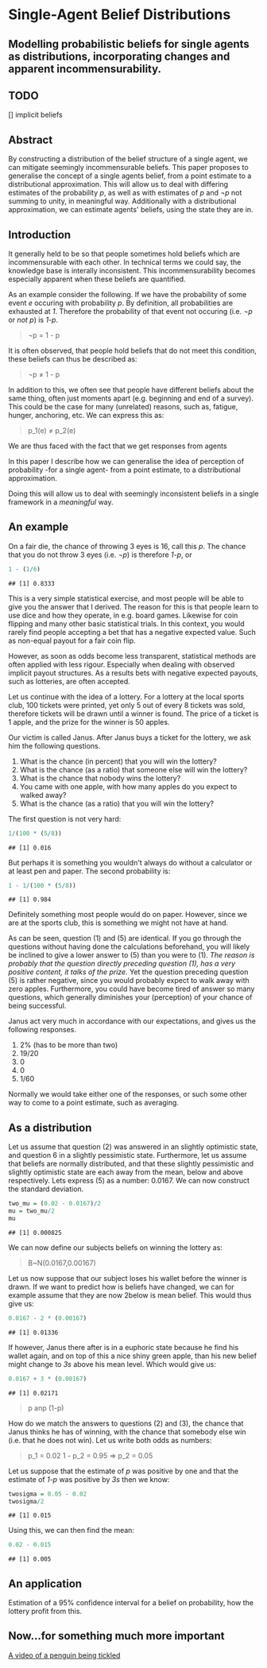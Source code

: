 Single-Agent Belief Distributions
========================================================
Modelling probabilistic beliefs for single agents as distributions, incorporating changes and apparent incommensurability.
--------------------------------------------------------

TODO
--------------------------------------------------------
 [] implicit beliefs


Abstract
--------------------------------------------------------
By constructing a distribution of the belief structure of a single agent, we can mitigate seemingly incommensurable beliefs. This paper proposes to generalise the concept of a single agents belief, from a point estimate to a distributional approximation. This will allow us to deal with differing estimates of the probability *p*, as well as with estimates of *p* and *¬p* not summing to unity, in meaningful way. Additionally with a distributional approximation, we can estimate agents' beliefs, using the state they are in.

Introduction
--------------------------------------------------------
It generally held to be so that people sometimes hold beliefs which are incommensurable with each other. In technical terms we could say, the knowledge base is interally inconsistent. This incommensurability becomes especially apparent when these beliefs are quantified. 

As an example consider the following. If we have the probability of some event *e* occuring with probability *p*. By definition, all probabilities are exhausted at *1*. Therefore the probability of that event not occuring (i.e. *¬p* or *not p*) is *1-p*.

> ¬p = 1 - p

It is often observed, that people hold beliefs that do not meet this condition, these beliefs can thus be described as:

> ¬p ≠ 1 - p

In addition to this, we often see that people have different beliefs about the same thing, often just moments apart (e.g. beginning and end of a survey). This could be the case for many (unrelated) reasons, such as, fatigue, hunger, anchoring, etc. We can express this as:

> p_1(e) ≠ p_2(e) 

We are thus faced with the fact that we get responses from agents 

In this paper I describe how we can generalise the idea of perception of probability -for a single agent- from a point estimate, to a distributional approximation.

Doing this will allow us to deal with seemingly inconsistent beliefs in a single framework in a *meaningful* way.

An example
--------------------------------------------------------
On a fair die, the chance of throwing 3 eyes is 16, call this *p*. The chance that you do not throw 3 eyes (i.e. *¬p*) is therefore *1-p*, or


```r
1 - (1/6)
```

```
## [1] 0.8333
```


This is a very simple statistical exercise, and most people will be able to give you the answer that I derived. The reason for this is that people learn to use dice and how they operate, in e.g. board games. Likewise for coin flipping and many other basic statistical trials. In this context, you would rarely find people accepting a bet that has a negative expected value. Such as non-equal payout for a fair coin flip.

However, as soon as odds become less transparent, statistical methods are often applied with less rigour. Especially when dealing with observed implicit payout structures. As a results bets with negative expected payouts, such as lotteries, are often accepted. 

Let us continue with the idea of a lottery. For a lottery at the local sports club, 100 tickets were printed, yet only 5 out of every 8 tickets was sold, therefore tickets will be drawn until a winner is found. The price of a ticket is 1 apple, and the prize for the winner is 50 apples.

Our victim is called Janus. After Janus buys a ticket for the lottery, we ask him the following questions.

  1. What is the chance (in percent) that you will win the lottery?
  2. What is the chance (as a ratio) that someone else will win the lottery?
  3. What is the chance that nobody wins the lottery?
  4. You came with one apple, with how many apples do you expect to walked away?
  5. What is the chance (as a ratio) that you will win the lottery?

The first question is not very hard:


```r
1/(100 * (5/8))
```

```
## [1] 0.016
```


But perhaps it is something you wouldn't always do without a calculator or at least pen and paper. The second probability is:


```r
1 - 1/(100 * (5/8))
```

```
## [1] 0.984
```


Definitely something most people would do on paper. However, since we are at the sports club, this is something we might not have at hand.

As can be seen, question (1) and (5) are identical. If you go through the questions without having done the calculations beforehand, you will likely be inclined to give a lower answer to (5) than you were to (1). *The reason is probably that the question directly preceding question (1), has a very positive content, it talks of the prize.* Yet the question preceding question (5) is rather negative, since you would probably expect to walk away with zero apples. Furthermore, you could have become tired of answer so many questions, which generally diminishes your (perception) of your chance of being successful.

Janus act very much in accordance with our expectations, and gives us the following responses.

  1. 2% (has to be more than two)
  2. 19/20
  3. 0
  4. 0
  5. 1/60

Normally we would take either one of the responses, or such some other way to come to a point estimate, such as averaging. 

As a distribution
--------------------------------------------------------
Let us assume that question (2) was answered in an slightly optimistic state, and question 6 in a slightly pessimistic state. Furthermore, let us assume that beliefs are normally distributed, and that these slightly pessimistic and slightly optimistic state are each away from the mean, below and above respectively. Lets express (5) as a number: 0.0167. We can now construct the standard deviation.


```r
two_mu = (0.02 - 0.0167)/2
mu = two_mu/2
mu
```

```
## [1] 0.000825
```

We can now define our subjects beliefs on winning the lottery as:

> B~N(0.0167,0.00167)

Let us now suppose that our subject loses his wallet before the winner is drawn. If we want to predict how is beliefs have changed, we can for example assume that they are now 2below is mean belief. This would thus give us:


```r
0.0167 - 2 * (0.00167)
```

```
## [1] 0.01336
```


If however, Janus there after is in a euphoric state because he find his wallet again, and on top of this a nice shiny green apple, than his new belief might change to *3s* above his mean level. Which would give us:


```r
0.0167 + 3 * (0.00167)
```

```
## [1] 0.02171
```


>p anp (1-p)

How do we match the answers to questions (2) and (3), the chance that Janus thinks he has of winning, with the chance that somebody else win (i.e. that he does not win). Let us write both odds as numbers:

> p_1 = 0.02
> 1 - p_2 = 0.95 => p_2 = 0.05

Let us suppose that the estimate of *p* was positive by one and that the estimate of *1-p* was positive by *3s* then we know:


```r
twosigma = 0.05 - 0.02
twosigma/2
```

```
## [1] 0.015
```


Using this, we can then find the mean:


```r
0.02 - 0.015
```

```
## [1] 0.005
```


An application
--------------------------------------------------------
Estimation of a 95% confidence interval for a belief on probability, how the lottery profit from this.

Now...for something much more important
--------------------------------------------------------
[A video of a penguin being tickled](http://www.youtube.com/watch?v=FVwtTrlPSSk)
